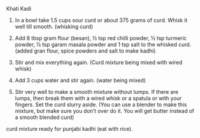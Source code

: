 Khati Kadi

1. In a bowl take 1.5 cups sour curd or about 375 grams of curd. Whisk it well till smooth.
(whisking curd)




2. Add 8 tbsp gram flour (besan), ½ tsp red chilli powder, ½ tsp turmeric powder, ½ tsp garam masala powder and 1 tsp salt to the whisked curd.
(added gran flour, spice powders and salt to make kadhi)





3. Stir and mix everything again.
(Curd mixture being mixed with wired whisk)



4. Add 3 cups water and stir again.
(water being mixed)




5. Stir very well to make a smooth mixture without lumps. If there are lumps, then break them with a wired whisk or a spatula or with your fingers. Set the curd slurry aside.
(You can use a blender to make this mixture, but make sure you don’t over do it. You will get butter instead of a smooth blended curd)




curd mixture ready for punjabi kadhi (eat with rice).